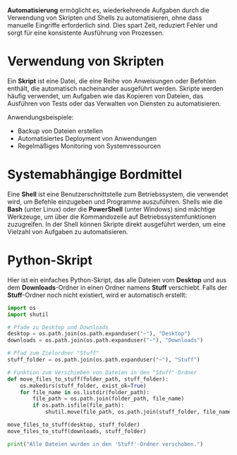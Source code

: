 **Automatisierung** ermöglicht es, wiederkehrende Aufgaben durch die Verwendung von Skripten und Shells zu automatisieren, ohne dass manuelle Eingriffe erforderlich sind. Dies spart Zeit, reduziert Fehler und sorgt für eine konsistente Ausführung von Prozessen.

# Verwendung von Skripten
Ein **Skript** ist eine Datei, die eine Reihe von Anweisungen oder Befehlen enthält, die automatisch nacheinander ausgeführt werden. Skripte werden häufig verwendet, um Aufgaben wie das Kopieren von Dateien, das Ausführen von Tests oder das Verwalten von Diensten zu automatisieren. 

Anwendungsbeispiele:
- Backup von Dateien erstellen
- Automatisiertes Deployment von Anwendungen
- Regelmäßiges Monitoring von Systemressourcen

# Systemabhängige Bordmittel 
Eine **Shell** ist eine Benutzerschnittstelle zum Betriebssystem, die verwendet wird, um Befehle einzugeben und Programme auszuführen. Shells wie die **Bash** (unter Linux) oder die **PowerShell** (unter Windows) sind mächtige Werkzeuge, um über die Kommandozeile auf Betriebssystemfunktionen zuzugreifen. In der Shell können Skripte direkt ausgeführt werden, um eine Vielzahl von Aufgaben zu automatisieren.

# Python-Skript
Hier ist ein einfaches Python-Skript, das alle Dateien vom **Desktop** und aus dem **Downloads**-Ordner in einen Ordner namens **Stuff** verschiebt. Falls der **Stuff**-Ordner noch nicht existiert, wird er automatisch erstellt:

```python
import os
import shutil

# Pfade zu Desktop und Downloads
desktop = os.path.join(os.path.expanduser("~"), "Desktop")
downloads = os.path.join(os.path.expanduser("~"), "Downloads")

# Pfad zum Zielordner "Stuff"
stuff_folder = os.path.join(os.path.expanduser("~"), "Stuff")

# Funktion zum Verschieben von Dateien in den "Stuff"-Ordner
def move_files_to_stuff(folder_path, stuff_folder):
    os.makedirs(stuff_folder, exist_ok=True)  
    for file_name in os.listdir(folder_path):
        file_path = os.path.join(folder_path, file_name)
        if os.path.isfile(file_path):  
            shutil.move(file_path, os.path.join(stuff_folder, file_name))

move_files_to_stuff(desktop, stuff_folder)
move_files_to_stuff(downloads, stuff_folder)

print("Alle Dateien wurden in den 'Stuff'-Ordner verschoben.")
```
